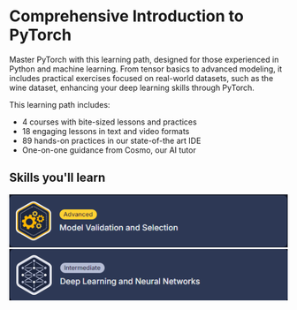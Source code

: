 # Comprehensive Introduction to PyTorch

Master PyTorch with this learning path, designed for those experienced in Python and machine learning. From tensor basics to advanced modeling, it includes practical exercises focused on real-world datasets, such as the wine dataset, enhancing your deep learning skills through PyTorch.

This learning path includes:

- 4 courses with bite-sized lessons and practices
- 18 engaging lessons in text and video formats
- 89 hands-on practices in our state-of-the art IDE
- One-on-one guidance from Cosmo, our AI tutor

## Skills you'll learn

![](https://github.com/PaladinKnightMaster/skillup_codesignal/blob/main/assets/images/Screenshot_44.png)
![](https://github.com/PaladinKnightMaster/skillup_codesignal/blob/main/assets/images/Screenshot_45.png)
